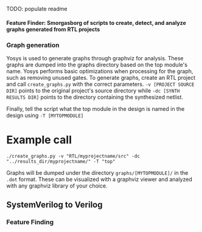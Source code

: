 TODO: populate readme

#### Feature Finder: Smorgasborg of scripts to create, detect, and analyze graphs generated from RTL projects

### Graph generation

Yosys is used to generate graphs through graphviz for analysis. These graphs are dumped into the graphs directory based on the top module's name. Yosys performs basic optimizations when processing for the graph, such as removing unused gates. To generate graphs, create an RTL project and call `create_graphs.py` with the correct parameters. `-v [PROJECT SOURCE DIR]` points to the original project's source directory while `-dc [SYNTH RESULTS DIR]` points to the directory containing the synthesized netlist.

Finally, tell the script what the top module in the design is named in the design using `-T [MYTOPMODULE]`

# Example call
```./create_graphs.py -v "RTL/myprojectname/src" -dc "../results_dir/myprojectname/" -T "top"```

Graphs will be dumped under the directory `graphs/[MYTOPMODULE]/` in the `.dot` format. These can be visualized with a graphviz viewer and analyzed with any graphviz library of your choice.

## SystemVerilog to Verilog

### Feature Finding


#
